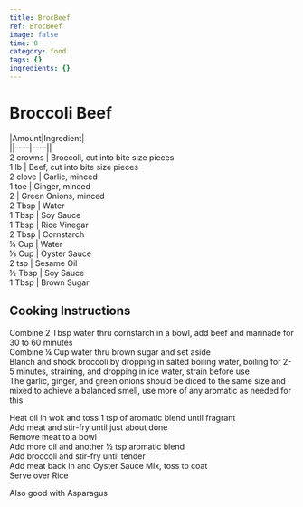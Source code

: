 ```yaml
---
title: BrocBeef
ref: BrocBeef
image: false
time: 0
category: food
tags: {}
ingredients: {}
---
```

# Broccoli Beef  
  
|Amount|Ingredient|  
||----|----||  
2 crowns | Broccoli, cut into bite size pieces  
1 lb | Beef, cut into bite size pieces  
2 clove | Garlic, minced  
1 toe | Ginger, minced  
2 | Green Onions, minced  
2 Tbsp | Water  
1 Tbsp | Soy Sauce  
1 Tbsp | Rice Vinegar  
2 Tbsp | Cornstarch  
¼ Cup | Water  
⅓ Cup | Oyster Sauce  
2 tsp | Sesame Oil  
½ Tbsp | Soy Sauce  
1 Tbsp | Brown Sugar  
  
## Cooking Instructions  
Combine 2 Tbsp water thru cornstarch in a bowl, add beef and marinade for 30 to 60 minutes  
Combine ¼ Cup water thru brown sugar and set aside  
Blanch and shock broccoli by dropping in salted boiling water, boiling for 2-5 minutes, straining, and dropping in ice water, strain before use  
The garlic, ginger, and green onions should be diced to the same size and mixed to achieve a balanced smell, use more of any aromatic as needed for this  
  
Heat oil in wok and toss 1 tsp of aromatic blend until fragrant  
Add meat and stir-fry until just about done  
Remove meat to a bowl  
Add more oil and another ½ tsp aromatic blend  
Add broccoli and stir-fry until tender  
Add meat back in and Oyster Sauce Mix, toss to coat  
Serve over Rice  
  
Also good with Asparagus  
  